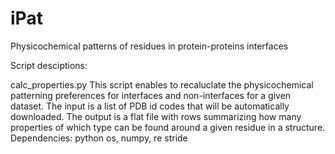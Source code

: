 # iPat
Physicochemical patterns of residues in protein-proteins interfaces

Script desciptions:

calc_properties.py
This script enables to recaluclate the physicochemical patterning preferences for interfaces and non-interfaces for a given dataset. The input is a list of PDB id codes that will be automatically downloaded. The output is a flat file with rows summarizing how many properties of which type can be found around a given residue in a structure.
Dependencies:
python os, numpy, re
stride

